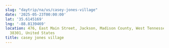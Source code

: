 ```yaml
---
slug: "daytrip/na/us/casey-jones-village"
date: '2025-05-23T00:00:00'
lat: '35.6145169'
lng: '-88.8139469'
location: 476, East Main Street, Jackson, Madison County, West Tennessee, Tennessee,
  38301, United States
title: casey jones village
---
```



